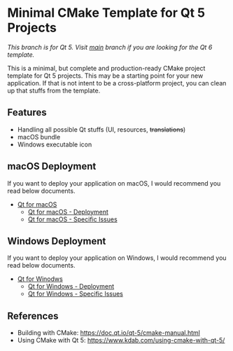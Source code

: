# Minimal CMake Template for Qt 5 Projects

*This branch is for Qt 5. Visit [main](https://github.com/euler0/mini-cmake-qt/tree/main) branch if you are looking for the Qt 6 template.*

This is a minimal, but complete and production-ready CMake project template for Qt 5 projects. This may be a starting point for your new application. If that is not intent to be a cross-platform project, you can clean up that stuffs from the template.

## Features
  * Handling all possible Qt stuffs (UI, resources, ~~translations~~)
  * macOS bundle
  * Windows executable icon

## macOS Deployment

If you want to deploy your application on macOS, I would recommend you read below documents.

* [Qt for macOS](https://doc.qt.io/qt-5/macos.html)
  * [Qt for macOS - Deployment](https://doc.qt.io/qt-5/macos-deployment.html)
  * [Qt for macOS - Specific Issues](https://doc.qt.io/qt-5/macos-issues.html)

## Windows Deployment

If you want to deploy your application on Windows, I would recommend you read below documents.

* [Qt for Winodws](https://doc.qt.io/qt-5/windows.html)
  * [Qt for Windows - Deployment](https://doc.qt.io/qt-5/windows-deployment.html)
  * [Qt for Windows - Specific Issues](https://doc.qt.io/qt-5/windows-issues.html)

## References
  * Building with CMake: https://doc.qt.io/qt-5/cmake-manual.html
  * Using CMake with Qt 5: https://www.kdab.com/using-cmake-with-qt-5/
